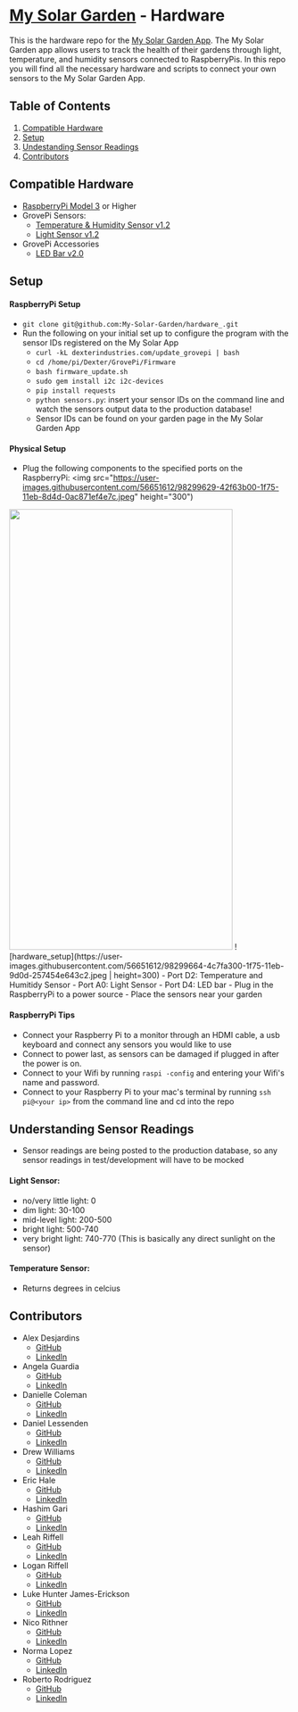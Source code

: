 # [My Solar Garden](https://solar-garden-fe.herokuapp.com/) - Hardware

This is the hardware repo for the [My Solar Garden App](https://solar-garden-fe.herokuapp.com/). The My Solar Garden app allows users to track the health of their gardens through light, temperature, and humidity sensors connected to RaspberryPis. In this repo you will find all the necessary hardware and scripts to connect your own sensors to the My Solar Garden App.

## Table of Contents
1. [Compatible Hardware](#hardware)
2. [Setup](#setup)
3. [Undestanding Sensor Readings](#readings)
4. [Contributors](#contributors)


## Compatible Hardware <a name="hardware"></a>

- [RaspberryPi Model 3](https://www.raspberrypi.org/products/raspberry-pi-3-model-b/?resellerType=home) or Higher
- GrovePi Sensors:
    - [Temperature & Humidity Sensor v1.2](https://wiki.seeedstudio.com/Grove-TemperatureAndHumidity_Sensor/#features)
    - [Light Sensor v1.2](https://wiki.seeedstudio.com/Grove-Light_Sensor/)
- GrovePi Accessories
    - [LED Bar v2.0](https://wiki.seeedstudio.com/Grove-LED_Bar/)

## Setup <a name="setup"></a>

#### RaspberryPi Setup
- `git clone git@github.com:My-Solar-Garden/hardware_.git`
- Run the following on your initial set up to configure the program with the sensor IDs registered on the My Solar App
    - `curl -kL dexterindustries.com/update_grovepi | bash`
    - `cd /home/pi/Dexter/GrovePi/Firmware`                 
    - `bash firmware_update.sh`                             
    - `sudo gem install i2c i2c-devices`                    
    - `pip install requests`
    - `python sensors.py`: insert your sensor IDs on the command line and watch the sensors output data to the production database!
    - Sensor IDs can be found on your garden page in the My Solar Garden App

#### Physical Setup
- Plug the following components to the specified ports on the RaspberryPi:
<img src="https://user-images.githubusercontent.com/56651612/98299629-42f63b00-1f75-11eb-8d4d-0ac871ef4e7c.jpeg" height="300")
<img src="https://cloud.githubusercontent.com/assets/yourgif.gif" width="400" height="790">
![hardware_setup](https://user-images.githubusercontent.com/56651612/98299664-4c7fa300-1f75-11eb-9d0d-257454e643c2.jpeg | height=300)
    - Port D2: Temperature and Humitidy Sensor
    - Port A0: Light Sensor
    - Port D4: LED bar
- Plug in the RaspberryPi to a power source
- Place the sensors near your garden

#### RaspberryPi Tips
- Connect your Raspberry Pi to a monitor through an HDMI cable, a usb keyboard and connect any sensors you would like to use
- Connect to power last, as sensors can be damaged if plugged in after the power is on.
- Connect to your Wifi by running `raspi -config` and entering your Wifi's name and password.
- Connect to your Raspberry Pi to your mac's terminal by running `ssh pi@<your ip>` from the command line and cd into the repo

## Understanding Sensor Readings <a name="readings"></a>
   - Sensor readings are being posted to the production database, so any sensor readings in test/development will have to be mocked
#### Light Sensor:
   - no/very little light: 0
   - dim light: 30-100
   - mid-level light: 200-500
   - bright light: 500-740
   - very bright light: 740-770 (This is basically any direct sunlight on the sensor)

#### Temperature Sensor:
   - Returns degrees in celcius

## Contributors
  * Alex Desjardins
    * [GitHub](https://github.com/moosehandlr)
    * [LinkedIn](https://www.linkedin.com/in/alex-desjardins-59297b8b/)
  * Angela Guardia
    * [GitHub](https://github.com/AngelaGuardia)
    * [LinkedIn](https://www.linkedin.com/in/angela-guardia/)
  * Danielle Coleman
    * [GitHub](https://github.com/dcoleman21)
    * [LinkedIn](https://www.linkedin.com/in/danielle-coleman-86ab3b13/)
  * Daniel Lessenden
    * [GitHub](https://github.com/D-Lessenden)
    * [LinkedIn](https://www.linkedin.com/in/lessenden/)
  * Drew Williams
    * [GitHub](https://github.com/drewwilliams5280)
    * [LinkedIn](https://www.linkedin.com/in/drewwilliams5280/)
  * Eric Hale
    * [GitHub](https://github.com/EHale64)
    * [LinkedIn](https://www.linkedin.com/in/eric-hale-656843155/)
  * Hashim Gari
    * [GitHub](https://github.com/hashmaster3k)
    * [LinkedIn](https://www.linkedin.com/in/hashim-gari/)
  * Leah Riffell
    * [GitHub](https://github.com/leahriffell)
    * [LinkedIn](https://www.linkedin.com/in/leah-riffell/)
  * Logan Riffell
    * [GitHub](https://github.com/lkriffell)
    * [LinkedIn](https://www.linkedin.com/in/logan-riffell/)
  * Luke Hunter James-Erickson
    * [GitHub](https://github.com/LHJE)
    * [LinkedIn](https://www.linkedin.com/in/luke-hunter-james-erickson-b65682143/)
  * Nico Rithner
    * [GitHub](https://github.com/nicorithner)
    * [LinkedIn](https://www.linkedin.com/in/nicorithner/)
  * Norma Lopez
    * [GitHub](https://github.com/IamNorma)
    * [LinkedIn](https://www.linkedin.com/in/norma-lopez/)
  * Roberto Rodriguez
    * [GitHub](https://github.com/robertorodriguez12)
    * [LinkedIn](https://www.linkedin.com/in/roberto-j-rodriguez12/)
